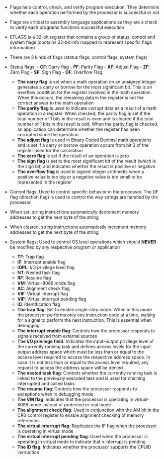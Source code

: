 - Flags help control, check, and verify program execution. They determine whether each operation performed by the processor is successful or not
- Flags are critical to assembly language applications as they are a check to verify each programs functions successful execution
- EFLAGS is a 32-bit register that contains a group of status, control and system flags (contains 32-bit info mapped to represent specific flags information)

- There are 3 kinds of flags (status flags, control flags, system flags)

- Status flags:
		- **CF**: Carry flag
		- **PF**: Parity Flag
		- **AF**: Adjust Flag
		- **ZF**: Zero Flag
		- **SF**: Sign Flag
		- **OF**: Overflow Flag
	- **The carry flag** is set when a math operation on an unsigned integer generates a carry or borrow for the most significant bit. This is an overflow condition for the register involved in the math operation. When this occurs, the remaining data in the register is not the correct answer to the math operation
	- **The parity flag** is used to indicate corrupt data as a result of a math operation in a register. When checked, the parity flag is set if the total number of 1 bits in the result is even and is cleared if the total number of 1 bits in the result is odd. When the parity flag is checked, an application can determine whether the register has been corrupted since the operation
	- **The adjust flag** is used in Binary Coded Decimal math operations and is set if a carry or borrow operation occurs from bit 3 of the register used for the calculation
	- **The zero flag** is set if the result of an operation is zero
	- **The sign flag** is set to the most significant bit of the result (which is the sign bit) and indicates whether the result is positive or negative
	- **The overflow flag** is used in signed integer arithmetic when a positive value is too big or a negative value is too small to be represented in the register

- Control flags: Used to control specific behavior in the processor. The DF flag (direction flag) is used to control the way strings are handled by the processor
- When set, string instructions automatically decrement memory addresses to get the next byte of the string
- When cleared, string instructions automatically increment memory addresses to get the next byte of the string

- System flags: Used to control OS level operations which should **NEVER** be modified by any respective program or application
	- **TF**: Trap flag
	- **IF**: Interrupt enable flag
	- **IOPL**: I/O privilege level flag
	- **NT**: Nested task flag
	- **RF**: Resume flag
	- **VM**: Virtual-8086 mode flag
	- **AC**: Alignment check flag
	- **VIF**: Virtual interrupt flag
	- **VIP**: Virtual interrupt pending flag
	- **ID**: Identification flag
	- **The trap flag**: Set to enable single-step mode. When in this mode the processor performs only one instruction code at a time, waiting for a signal to perform the next instruction. This is essential when debugging
	- **The interrupt enable flag**: Controls how the processor responds to signals received from external sources
	- **The I/O privilege field**: Indicates the input-output privilege level of the currently running task and defines access levels for the input-output address space which must be less than or equal to the access level required to access the respective address space. In case it is not less than or equal to the access level required, any request to access the address space will be denied
	- **The nested task flag**: Controls whether the currently running task is linked to the previously executed task and is used for chaining interrupted and called tasks
	- **The resume flag**: Controls how the processor responds to exceptions when in debugging mode
	- **The VM flag**: indicates that the processor is operating in virtual-8086 mode instead of protected or real mode
	- **The alignment check flag**: Used in conjunction with the AM bit in the CR0 control register to enable alignment checking of memory references
	- **The virtual interrupt flag**: Replicates the IF flag when the processor is operating in virtual mode
	- **The virtual interrupt pending flag**: Used when the processor is operating in virtual mode to indicate that n interrupt is pending
	- **The ID flag**: Indicates whether the processor supports the CPUID instruction